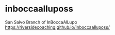 # inboccaalluposs
San Salvo Branch of InBoccaAlLupo
https://riversidecoaching.github.io/inboccaalluposs/
